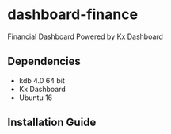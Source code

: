 # dashboard-finance
Financial Dashboard Powered by Kx Dashboard

## Dependencies
- kdb 4.0 64 bit
- Kx Dashboard 
- Ubuntu 16

## Installation Guide
